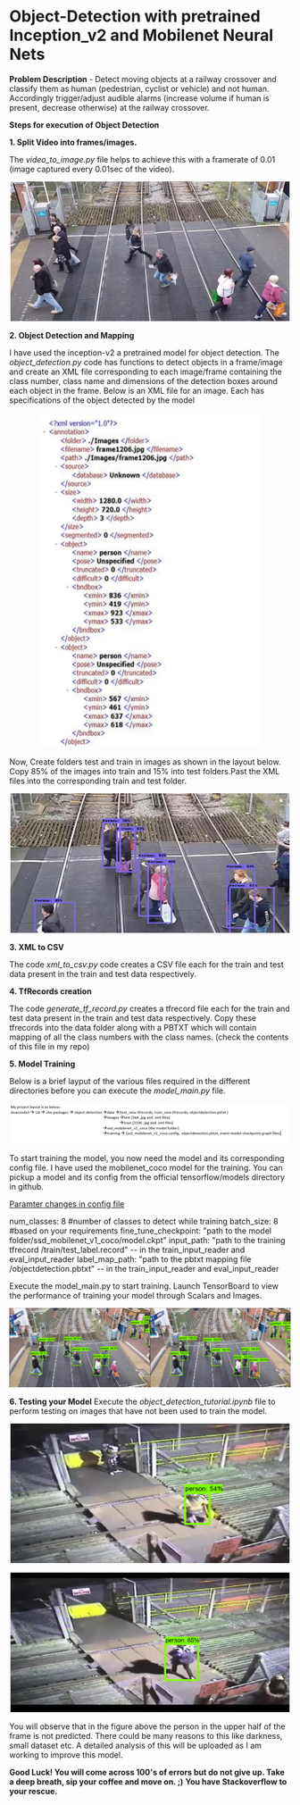 # Object-Detection with pretrained Inception_v2 and Mobilenet Neural Nets

**Problem Description** - Detect moving objects at a railway crossover and classify them as human (pedestrian, cyclist or vehicle) and not human. Accordingly trigger/adjust audible alarms (increase volume if human is present, decrease otherwise) at the railway crossover.

**Steps for execution of Object Detection**

**1. Split Video into frames/images.**

The *video_to_image.py* file helps to achieve this with a framerate of 0.01 (image captured every 0.01sec of the video).

<p align="center">
    <img src="frame2051.jpg" alt="Image" width="500" height="250" />
</p>

**2. Object Detection and Mapping**

I have used the inception-v2 a pretrained model for object detection. The *object_detection.py* code has functions to detect objects in a frame/image and create an XML file corresponding to each image/frame containing the class number, class name and dimensions of the detection boxes around each object in the frame. Below is an XML file for an image. Each <object> has specifications of the object detected by the model

<p align="center">
    <img src="xml1206.JPG" alt="xml for image" width="400" height="600" />
</p>


Now, Create folders test and train in images as shown in the layout below. Copy 85% of the images into train and 15% into test folders.Past the XML files into the corresponding train and test folder.


<p align="center">
    <img src="ggif2po.gif" alt="obj-detn for image" width="500" height="250" />
</p>

**3. XML to CSV**

The code *xml_to_csv.py* code creates a CSV file each for the train and test data present in the train and test data respectively.

**4. TfRecords creation**

The code *generate_tf_record.py* creates a tfrecord file each for the train and test data present in the train and test data respectively. Copy these tfrecords into the data folder along with a PBTXT which will contain mapping of all the class numbers with the class names. (check the contents of this file in my repo)

**5. Model Training**

Below is a brief layput of the various files required in the different directories before you can execute the *model_main.py* file.

![layout image](layout.png) 

To start training the model, you now need the model and its corresponding config file. I have used the mobilenet_coco model for the training. You can pickup a model and its config from the official tensorflow/models directory in github.

<ins>Paramter changes in config file</ins>

num_classes: 8 #number of classes to detect while training
batch_size: 8 #based on your requirements
fine_tune_checkpoint: "path to the model folder/ssd_mobilenet_v1_coco/model.ckpt"
input_path: "path to the training tfrecord /train/test_label.record" -- in the train_input_reader and eval_input_reader
label_map_path: "path to the pbtxt mapping file /objectdetection.pbtxt" -- in the train_input_reader and eval_input_reader


Execute the model_main.py to start training. Launch TensorBoard to view the performance of training your model through Scalars and Images.

 ![tensorboard files](individualImage.png)
 
**6. Testing your Model**
Execute the *object_detection_tutorial.ipynb* file to perform testing on images that have not been used to train the model.

<p align="center">
    <img src="of.gif" alt="prediction1" width="500" height="250" />
</p>

<p align="center">
    <img src="of1.gif" alt="prediction2" width="500" height="250" />
</p>
 
 You will observe that in the figure above the person in the upper half of the frame is not predicted. There could be many reasons to this like darkness, small dataset etc. A detailed analysis of this will be uploaded as I am working to improve this model.
 
**Good Luck! You will come across 100's of errors but do not give up. Take a deep breath, sip your coffee and move on. ;)**
**You have Stackoverflow to your rescue.**
